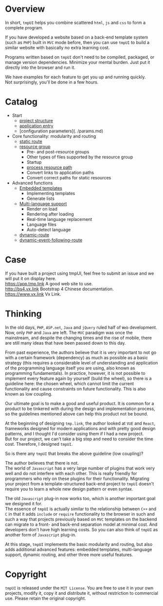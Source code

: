 # Overview

In short, `tmpUI` helps you combine scattered `html`, `js` and `css` to form a complete program.  

If you have developed a website based on a back-end template system (such as `PHP`) built in `MVC` mode before, then you can use `tmpUI` to build a similar website with basically no extra learning cost.

Programs written based on `tmpUI` don't need to be compiled, packaged, or manage version dependencies. Minimize your mental burden. Just put it directly into the browser and run it.  

We have examples for each feature to get you up and running quickly.   
Not surprisingly, you'll be done in a few hours.


# Catalog
* Start
  * [project structure](./struct.md)
  * [application entry](./main.md)
  * [configuration parameters](. /params.md)
* Core functionality: modularity and routing
  * [static route](./route.md)
  * [resource group](./resource.md)
    * Pre- and post-resource groups
    * Other types of files supported by the resource group
    * Startup
    * [process resource path](./url.md)
    * Convert links to application paths
    * Convert correct paths for static resources
* Advanced functions
  * [Embedded templates](./temp.md)
    * Implementing templates
    * Generate lists
  * [Multi-language support](./i18n.md)
    * Render on load
    * Rendering after loading
    * Real-time language replacement
    * Language files
    * Auto-detect language
  * [dynamic-route](./route-dynamic.md)
  * [dynamic-event-following-route](./route-dynamic-event.md)
  
# Case

If you have built a project using tmpUI, feel free to submit an issue and we will put it on display here.  
https://app.tmp.link A good web site to use.  
http://bs4.vx.link Bootstrap 4 Chinese documentation.  
https://www.vx.link Vx Link.   

# Thinking

In the old days, `PHP`, `ASP.net`, `Java` and `jQuery` ruled half of `Web` development. Now, only `PHP` and `Java` are left. The `MVC` paradigm was once the mainstream, and despite the changing times and the rise of mobile, there are still many ideas that have been passed down to this day.

From past experience, the authors believe that it is very important to not go with a certain framework (dependency) as much as possible as a basic strategy (this requires a considerable level of understanding and application of the programming language itself you are using, also known as programming fundamentals). In practice, however, it is not possible to implement every feature again by yourself (build the wheel), so there is a guideline here: the chosen wheel, which cannot limit the current functionality and cause constraints on future functionality. This is also known as low coupling.

Our ultimate goal is to make a good and useful product. It is common for a product to be tinkered with during the design and implementation process, so the guidelines mentioned above can help this product not be bound.

At the beginning of designing `tmp.link`, the author looked at `VUE` and `React`, frameworks designed for modern applications and with pretty good design patterns, and I thought I'd consider using them if I had a new project.  
But for our project, we can't take a big step and need to consider the time cost. Therefore, I designed `tmpUI`.  

So is there any `tmpUI` that breaks the above guideline (low coupling)?  

The author believes that there is not.  
The world of `Javascript` has a very large number of plugins that work very well and do not interfere with each other. This is really friendly for programmers who rely on these plugins for their functionality. Migrating your project from a template-structured back-end project to `tmpUI` doesn't require you to learn a whole new design pattern or even syntax.

The old `Javascript` plug-in now works too, which is another important goal we designed it for.  
The essence of `tmpUI` is actually similar to the relationship between `C++` and `C` in that it adds `include` or `require` functionality to the browser in such and such a way that projects previously based on `MVC` templates on the backend can migrate to a front- and back-end separation model at minimal cost. And developers don't have high learning costs. So you can also think of `tmpUI` as another form of `Javascript` plug-in.

At this stage, `tmpUI` implements the basic modularity and routing, but also adds additional advanced features: embedded templates, multi-language support, dynamic routing, and other three more useful features.

# Copyright

`tmpUI` is released under the `MIT License`.
You are free to use it in your own projects, modify it, copy it and distribute it, without restriction to commercial use.
Please retain the original copyright.
